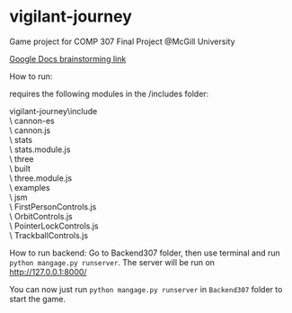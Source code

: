 # vigilant-journey
Game project for COMP 307 Final Project @McGill University

[Google Docs brainstorming link](https://docs.google.com/document/d/1rU5rRi-6WzpFxLRZ0opM5Ilrex-4PVdGKpuR3UfgnzY/edit?usp=sharing)


How to run: 

requires the following modules in the /includes folder:

vigilant-journey\include  
  \ cannon-es  
    \ cannon.js  
  \ stats  
    \ stats.module.js  
  \ three  
    \ built  
      \ three.module.js  
    \ examples  
      \ jsm  
        \ FirstPersonControls.js  
        \ OrbitControls.js  
        \ PointerLockControls.js  
        \ TrackballControls.js  


How to run backend:
Go to Backend307 folder, then use terminal and run `python mangage.py runserver`.
The server will be run on http://127.0.0.1:8000/


You can now just run `python mangage.py runserver` in `Backend307` folder to start the game.